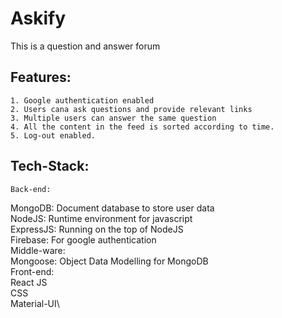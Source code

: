 # Askify
This is a question and answer forum
## Features:
    1. Google authentication enabled
    2. Users cana ask questions and provide relevant links
    3. Multiple users can answer the same question
    4. All the content in the feed is sorted according to time.
    5. Log-out enabled.
## Tech-Stack:
    Back-end:
MongoDB: Document database to store user data\
NodeJS: Runtime environment for javascript\
ExpressJS: Running on the top of NodeJS\
Firebase: For google authentication\
   Middle-ware:\
Mongoose: Object Data Modelling for MongoDB\
  Front-end:\
React JS\
CSS\
Material-UI\
